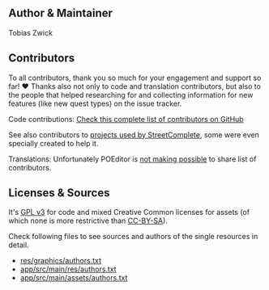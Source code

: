 ## Author & Maintainer

Tobias Zwick

## Contributors

To all contributors, thank you so much for your engagement and support so far! ❤
Thanks also not only to code and translation contributors, but also to the people that helped researching for and collecting information for new features (like new quest types) on the issue tracker. 

Code contributions: [Check this complete list of contributors on GitHub](https://github.com/streetcomplete/StreetComplete/graphs/contributors)

See also contributors to [projects used by StreetComplete](https://github.com/streetcomplete/StreetComplete/blob/master/CONTRIBUTING.md#streetcomplete-related-projects), some were even specially created to help it.

Translations: Unfortunately POEditor is [not making possible](https://poeditor.uservoice.com/forums/171919-general/suggestions/31242085-public-url-to-view-project-contributors) to share list of contributors.

## Licenses & Sources

It's [GPL v3](https://www.gnu.org/licenses/gpl.html) for code and mixed Creative Common licenses for assets (of which none is more restrictive than [CC-BY-SA](https://creativecommons.org/licenses/by-sa/4.0/)).

Check following files to see sources and authors of the single resources in detail.

* [res/graphics/authors.txt](res/graphics/authors.txt)
* [app/src/main/res/authors.txt](app/src/main/res/authors.txt)
* [app/src/main/assets/authors.txt](app/src/main/assets/authors.txt)
